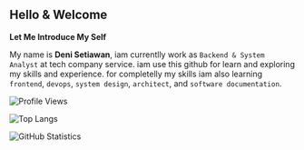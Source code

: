 ## Hello & Welcome

**Let Me Introduce My Self**

My name is **Deni Setiawan**, iam currentlly work as `Backend & System Analyst` at tech company service. iam use this github for learn and exploring my skills and experience. for completelly my skills iam also learning `frontend`, `devops`, `system design`, `architect`, and `software documentation`.



![Profile Views](https://komarev.com/ghpvc/?username=denitiawan&label=Profile%20Views&color=0e75b6&style=flat)

![Top Langs](https://github-readme-stats.vercel.app/api/top-langs/?username=denitiawan&layout=compact)

![GitHub Statistics](https://github-readme-stats.vercel.app/api?username=denitiawan&show_icons=true)

